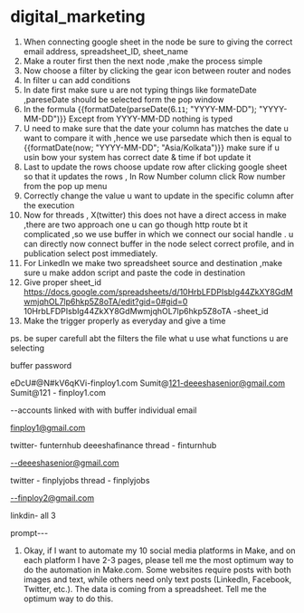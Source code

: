 # digital_marketing

1.	When connecting google sheet in the node be sure to giving the correct email address, spreadsheet_ID, sheet_name
2.	Make a router first then the next node  ,make the process simple 
3.	Now choose a filter by clicking the gear icon between router and nodes
4.	In filter u can add conditions 
5.	In date first make sure u are not typing things like formateDate ,pareseDate should be selected form the pop window
6.	In the formula {{formatDate(parseDate(6.`11`; "YYYY-MM-DD"); "YYYY-MM-DD")}}
Except from YYYY-MM-DD nothing is typed 
7.	U need to make sure that the date your column has matches the date u want to compare it with ,hence we use parsedate which then is 
equal to {{formatDate(now; "YYYY-MM-DD"; "Asia/Kolkata")}}
make sure if u usin bow your system has correct date & time if bot update it  
8.	Last to update the rows choose update row after clicking google sheet so that it updates the rows , In Row Number column click Row number from the pop up menu
9.	Correctly change the value u want to update in the specific column after the execution
10.	Now for threads , X(twitter) this does not have a direct access in make ,there are  two approach one u can go though http route bt it complicated ,so we use buffer in which we connect our social handle  .  u can directly now connect buffer in the node select correct profile, and  in publication select post immediately. 
11.	For LinkedIn we make two spreadsheet source and destination ,make sure u make addon script and paste the code in destination
12.	Give proper sheet_id 
https://docs.google.com/spreadsheets/d/10HrbLFDPIsbIg44ZkXY8GdMwmjqhOL7lp6hkp5Z8oTA/edit?gid=0#gid=0
10HrbLFDPIsbIg44ZkXY8GdMwmjqhOL7lp6hkp5Z8oTA -sheet_id
13.	Make the trigger properly as everyday and give a time

ps. be super carefull abt the filters the file what u use what functions u are selecting 

buffer password

eDcU#@N#kV6qKVi-finploy1.com
Sumit@121-deeeshasenior@gmail.com
Sumit@121 - finploy1.com


--accounts linked with with buffer individual email

finploy1@gmail.com

twitter- funternhub
         deeeshafinance
thread - finturnhub

--deeeshasenior@gmail.com

twitter - finplyjobs
thread - finplyjobs

--finploy2@gmail.com

linkdin- all 3


prompt---
1. Okay, if I want to automate my 10 social media platforms in Make, and on each platform I have 2-3 pages, please tell me the most optimum way to do the automation in Make.com. Some websites require posts with both images and text, while others need only text posts (LinkedIn, Facebook, Twitter, etc.). The data is coming from a spreadsheet. Tell me the optimum way to do this.
